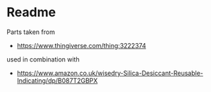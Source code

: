 # Readme

Parts taken from

  * https://www.thingiverse.com/thing:3222374

used in combination with

  * https://www.amazon.co.uk/wisedry-Silica-Desiccant-Reusable-Indicating/dp/B087T2GBPX
